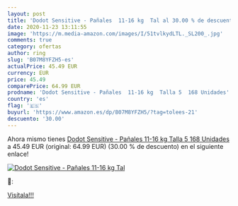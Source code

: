 ```yaml
---
layout: post
title: 'Dodot Sensitive - Pañales  11-16 kg  Tal al 30.00 % de descuento'
date: 2020-11-23 13:11:55
image: 'https://m.media-amazon.com/images/I/51tvlkydLTL._SL200_.jpg'
comments: true
category: ofertas
author: ring
slug: 'B07M8YFZH5-es'
actualPrice: 45.49 EUR
currency: EUR
price: 45.49
comparePrice: 64.99 EUR
prodname: 'Dodot Sensitive - Pañales  11-16 kg  Talla 5  168 Unidades'
country: 'es'
flag: '🇪🇸'
buyurl: 'https://www.amazon.es/dp/B07M8YFZH5/?tag=tolees-21'
descuento: '30.00'
---
```


Ahora mismo tienes [Dodot Sensitive - Pañales  11-16 kg  Talla 5  168 Unidades](https://www.amazon.es/dp/B07M8YFZH5/?tag=tolees-21) a 45.49 EUR (original: 64.99 EUR) (30.00 %  de descuento) en el siguiente enlace!

[![Dodot Sensitive - Pañales  11-16 kg  Tal](https://m.media-amazon.com/images/I/51tvlkydLTL._SL200_.jpg)](https://www.amazon.es/dp/B07M8YFZH5/?tag=tolees-21)

🔎:


[Visítala!!!](https://www.amazon.es/dp/B07M8YFZH5/?tag=tolees-21)
